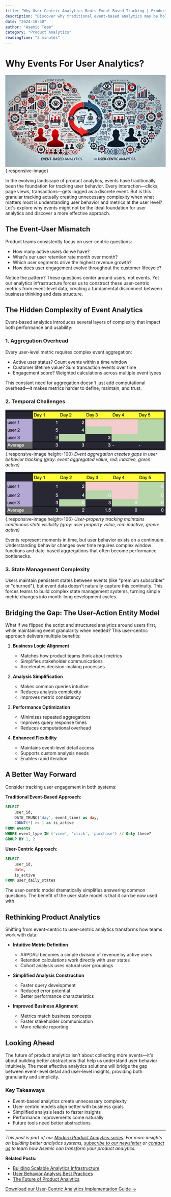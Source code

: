 ```yaml
---
title: "Why User-Centric Analytics Beats Event-Based Tracking | Product Analytics Guide"
description: "Discover why traditional event-based analytics may be holding back your product insights. Learn how user-centric analytics can simplify metrics, improve performance, and align better with business goals."
date: "2024-10-30"
author: "Asemic Team"
category: "Product Analytics"
readingTime: "3 minutes"
---
```


# Why Events For User Analytics?

![Product analytics dashboard showing user behavior trends and metrics](./public/img/Why-events-for-user-analytics.webp){.responsive-image}

In the evolving landscape of product analytics, events have traditionally been the foundation for tracking user behavior. Every interaction—clicks, page views, transactions—gets logged as a discrete event. But is this granular tracking actually creating unnecessary complexity when what matters most is understanding user behavior and metrics at the user level? Let's explore why events might not be the ideal foundation for user analytics and discover a more effective approach.

## The Event-User Mismatch

Product teams consistently focus on user-centric questions:

- How many active users do we have?
- What's our user retention rate month over month?
- Which user segments drive the highest revenue growth?
- How does user engagement evolve throughout the customer lifecycle?

Notice the pattern? These questions center around users, not events. Yet our analytics infrastructure forces us to construct these user-centric metrics from event-level data, creating a fundamental disconnect between business thinking and data structure.

## The Hidden Complexity of Event Analytics

Event-based analytics introduces several layers of complexity that impact both performance and usability:

### 1. Aggregation Overhead

Every user-level metric requires complex event aggregation:

- Active user status? Count events within a time window
- Customer lifetime value? Sum transaction events over time
- Engagement score? Weighted calculations across multiple event types

This constant need for aggregation doesn't just add computational overhead—it makes metrics harder to define, maintain, and trust.

### 2. Temporal Challenges

![Comparison of event-based analytics showing temporal gaps in data tracking](./public/img/event-only.png){.responsive-image height=100}
*Event aggregation creates gaps in user behavior tracking (gray: event aggregated value, red: inactive, green: active)*

![User-property based analytics showing continuous state tracking](./public/img/user-property.png){.responsive-image height=106}
*User-property tracking maintains continuous state visibility (gray: user property value, red: inactive, green: active)*

Events represent moments in time, but user behavior exists on a continuum. Understanding behavior changes over time requires complex window functions and date-based aggregations that often become performance bottlenecks.

### 3. State Management Complexity

Users maintain persistent states between events (like "premium subscriber" or "churned"), but event data doesn't naturally capture this continuity. This forces teams to build complex state management systems, turning simple metric changes into month-long development cycles.

## Bridging the Gap: The User-Action Entity Model

What if we flipped the script and structured analytics around users first, while maintaining event granularity when needed? This user-centric approach delivers multiple benefits:

1. **Business Logic Alignment**
   - Matches how product teams think about metrics
   - Simplifies stakeholder communications
   - Accelerates decision-making processes

2. **Analysis Simplification**
   - Makes common queries intuitive
   - Reduces analysis complexity
   - Improves metric consistency

3. **Performance Optimization**
   - Minimizes repeated aggregations
   - Improves query response times
   - Reduces computational overhead

4. **Enhanced Flexibility**
   - Maintains event-level detail access
   - Supports custom analysis needs
   - Enables rapid iteration

## A Better Way Forward

Consider tracking user engagement in both systems:

**Traditional Event-Based Approach:**
```sql
SELECT 
    user_id,
    DATE_TRUNC('day', event_time) as day,
    COUNT(*) >= 1 as is_active
FROM events
WHERE event_type IN ('view', 'click', 'purchase') // Only these?
GROUP BY 1, 2
```

**User-Centric Approach:**
```sql
SELECT 
    user_id,
    date,
    is_active
FROM user_daily_states
```

The user-centric model dramatically simplifies answering common questions. The benefit of the user state model is that it can be now used with 

## Rethinking Product Analytics

Shifting from event-centric to user-centric analytics transforms how teams work with data:

- **Intuitive Metric Definition**
  - ARPDAU becomes a simple division of revenue by active users
  - Retention calculations work directly with user states
  - Cohort analysis uses natural user groupings

- **Simplified Analysis Construction**
  - Faster query development
  - Reduced error potential
  - Better performance characteristics

- **Improved Business Alignment**
  - Metrics match business concepts
  - Faster stakeholder communication
  - More reliable reporting

## Looking Ahead

The future of product analytics isn't about collecting more events—it's about building better abstractions that help us understand user behavior intuitively. The most effective analytics solutions will bridge the gap between event-level detail and user-level insights, providing both granularity and simplicity.

### Key Takeaways
- Event-based analytics create unnecessary complexity
- User-centric models align better with business goals
- Simplified analysis leads to faster insights
- Performance improvements come naturally
- Future tools need better abstractions

---

*This post is part of our [Modern Product Analytics series](/blog/series/modern-product-analytics). For more insights on building better analytics systems, [subscribe to our newsletter](/newsletter) or [contact us](/contact) to learn how Asemic can transform your product analytics.*

**Related Posts:**
- [Building Scalable Analytics Infrastructure](/blog/scalable-analytics-infrastructure)
- [User Behavior Analysis Best Practices](/blog/user-behavior-analysis)
- [The Future of Product Analytics](/blog/future-product-analytics)

[Download our User-Centric Analytics Implementation Guide →](/resources/user-centric-analytics-guide)
